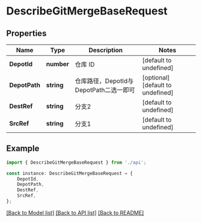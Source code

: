 # DescribeGitMergeBaseRequest


## Properties

Name | Type | Description | Notes
------------ | ------------- | ------------- | -------------
**DepotId** | **number** | 仓库 ID | [default to undefined]
**DepotPath** | **string** | 仓库路径，DepotId与DepotPath二选一即可  | [optional] [default to undefined]
**DestRef** | **string** | 分支2 | [default to undefined]
**SrcRef** | **string** | 分支1 | [default to undefined]

## Example

```typescript
import { DescribeGitMergeBaseRequest } from './api';

const instance: DescribeGitMergeBaseRequest = {
    DepotId,
    DepotPath,
    DestRef,
    SrcRef,
};
```

[[Back to Model list]](../README.md#documentation-for-models) [[Back to API list]](../README.md#documentation-for-api-endpoints) [[Back to README]](../README.md)
